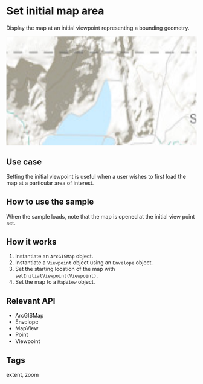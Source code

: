 # Set initial map area

Display the map at an initial viewpoint representing a bounding geometry.

![Image of map initial extent](set-initial-map-area.png)

## Use case

Setting the initial viewpoint is useful when a user wishes to first load the map at a particular area of interest.

## How to use the sample

When the sample loads, note that the map is opened at the initial view point set.

## How it works

1. Instantiate an `ArcGISMap` object.
2. Instantiate a `Viewpoint` object using an `Envelope` object.
3. Set the starting location of the map with `setInitialViewpoint(Viewpoint)`.
4. Set the map to a `MapView` object.

## Relevant API

* ArcGISMap
* Envelope
* MapView
* Point
* Viewpoint

## Tags

extent, zoom
